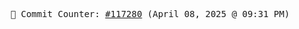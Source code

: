 <p align="center">
    <samp>
        📮 Commit Counter: <a href="https://github.com/Javascript-void0/Javascript-void0/commits/main">#117280</a> (April 08, 2025 @ 09:31 PM)
    </samp>
</p>